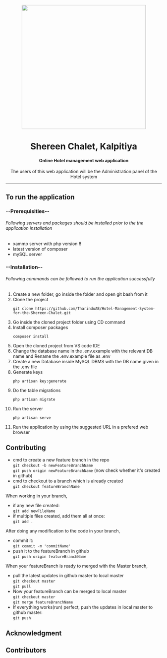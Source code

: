 <p align="center" > <img src="https://image.freepik.com/free-vector/hostel-employee-chef-maid-bell-boy-education_335657-3154.jpg" width="400"></p>
<h1 align="center"> Shereen Chalet, Kalpitiya</h1>

<h4 align="center"> Online Hotel management web application</h4>
<p align="center">The users of this web application will be the Administration panel of the Hotel system</p>
<hr/>

## To run the application

### --Prerequisities--

 ###### Following servers and packages should be installed prior to the the application installation

- xammp server with php version 8
- latest version of composer
- mySQL server

### --Installation--
  
######  Following commands can be followed to run the application successfully

1. Create a new folder, go inside the folder and open git bash from it
2. Clone the project
    ```
    git clone https://github.com/TharinduAB/Hotel-Management-System-for-the-Shereen-Chalet.git
    ```
3. Go inside the cloned project folder using CD command
4. Install composer packages
    ```
    composer install
    ```
5. Open the cloned project from VS code IDE
6. Change the database name in the .env.example with the relevant DB name and Rename the .env.example file as .env
7. Create a new Database inside MySQL DBMS with the DB name given in the .env file
8. Generate keys 
    ```
    php artisan key:generate
    ```
9. Do the table migrations 
    ```
    php artisan migrate
    ```
10. Run the server 
    ```
    php artisan serve
    ```
11. Run the application by using the suggested URL in a prefered web browser

## Contributing
* cmd to create a new feature branch in the repo                                   
        ``git checkout -b newFeatureBranchName``                            
        ``git push origin newFeatureBranchName`` (now check whether it's created in github)
* cmd to checkout to a branch which is already created                              
        ``git checkout featureBranchName``                              
        
When working in your branch,                                                
* if any new file created:                                              
        ``git add newFileName``                         
* if multiple files created, add them all at once:                                      
        ``git add . ``                                                  
        
After doing any modification to the code in your branch,                                                  
* commit it:                                        
        ``git commit -m 'commitName'``                                  
* push it to the featureBranch in github                                        
        ``git push origin featureBranchName``                                   
        
When your featureBranch is ready to merged with the Master branch,                              
* pull the latest updates in github master to local master                              
        ``git checkout master``                                     
        ``git pull``                                                                                
* Now your featureBranch can be merged to local master                                                                                         
        ``git checkout master``                                             
        ``git merge featureBranchName``                                             
* If everything works(run) perfect, push the updates in local master to github master:                                      
        ``git push``                        
        

## Acknowledgment

## Contributors
